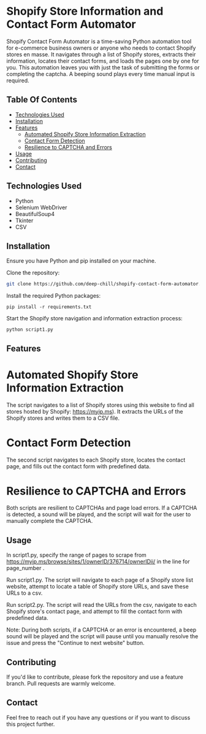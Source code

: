 # Shopify Store Information and Contact Form Automator

Shopify Contact Form Automator is a time-saving Python automation tool for e-commerce business owners or anyone who needs to contact Shopify stores en masse. It navigates through a list of Shopify stores, extracts their information, locates their contact forms, and loads the pages one by one for you. This automation leaves you with just the task of submitting the forms or completing the captcha. A beeping sound  plays every time manual input is required.

## Table Of Contents

- [Technologies Used](#technologies-used)
- [Installation](#installation)
- [Features](#features)
    - [Automated Shopify Store Information Extraction](#automated-shopify-store-information-extraction)
    - [Contact Form Detection](#contact-form-detection)
    - [Resilience to CAPTCHA and Errors](#resilience-to-captcha-and-errors)
- [Usage](#usage)
- [Contributing](#contributing)
- [Contact](#contact)

## Technologies Used

- Python
- Selenium WebDriver
- BeautifulSoup4
- Tkinter
- CSV

## Installation

Ensure you have Python and pip installed on your machine.

Clone the repository:

```sh
git clone https://github.com/deep-chill/shopify-contact-form-automator.git
```
Install the required Python packages:
```
pip install -r requirements.txt
```
Start the Shopify store navigation and information extraction process:
```
python script1.py
```

## Features
# Automated Shopify Store Information Extraction
The script navigates to a list of Shopify stores using this website to find all stores hosted by Shopify: https://myip.ms). It extracts the URLs of the Shopify stores and writes them to a CSV file.

# Contact Form Detection
The second script navigates to each Shopify store, locates the contact page, and fills out the contact form with predefined data.

# Resilience to CAPTCHA and Errors
Both scripts are resilient to CAPTCHAs and page load errors. If a CAPTCHA is detected, a sound will be played, and the script will wait for the user to manually complete the CAPTCHA.

## Usage
In script1.py, specify the range of pages to scrape from https://myip.ms/browse/sites/1/ownerID/376714/ownerIDii/ in the line for page_number .

Run script1.py. The script will navigate to each page of a Shopify store list website, attempt to locate a table of Shopify store URLs, and save these URLs to a csv.

Run script2.py. The script will read the URLs from the csv, navigate to each Shopify store's contact page, and attempt to fill the contact form with predefined data.

Note: During both scripts, if a CAPTCHA or an error is encountered, a beep sound will be played and the script will pause until you manually resolve the issue and press the "Continue to next website" button.

## Contributing
If you'd like to contribute, please fork the repository and use a feature branch. Pull requests are warmly welcome.

## Contact
Feel free to reach out if you have any questions or if you want to discuss this project further.

